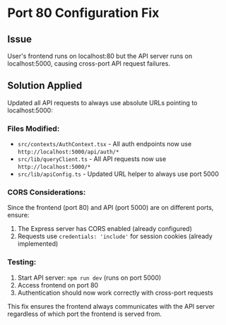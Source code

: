 # Port 80 Configuration Fix

## Issue
User's frontend runs on localhost:80 but the API server runs on localhost:5000, causing cross-port API request failures.

## Solution Applied
Updated all API requests to always use absolute URLs pointing to localhost:5000:

### Files Modified:
- `src/contexts/AuthContext.tsx` - All auth endpoints now use `http://localhost:5000/api/auth/*`
- `src/lib/queryClient.ts` - All API requests now use `http://localhost:5000/*`
- `src/lib/apiConfig.ts` - Updated URL helper to always use port 5000

### CORS Considerations:
Since the frontend (port 80) and API (port 5000) are on different ports, ensure:
1. The Express server has CORS enabled (already configured)
2. Requests use `credentials: 'include'` for session cookies (already implemented)

### Testing:
1. Start API server: `npm run dev` (runs on port 5000)
2. Access frontend on port 80
3. Authentication should now work correctly with cross-port requests

This fix ensures the frontend always communicates with the API server regardless of which port the frontend is served from.